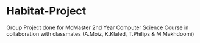 # Habitat-Project
Group Project done for McMaster 2nd Year Computer Science Course in collaboration with classmates (A.Moiz, K.Klaled, T.Philips &amp; M.Makhdoomi)


